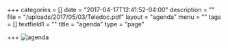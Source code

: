 +++
categories = []
date = "2017-04-17T12:41:52-04:00"
description = ""
file = "/uploads/2017/05/03/Teledoc.pdf"
layout = "agenda"
menu = ""
tags = []
textfield1 = ""
title = "agenda"
type = "page"

+++
![agenda](/GCTC/uploads/2017/05/03/20170501%20Agenda%20Short%20V4%20SR-1.png)